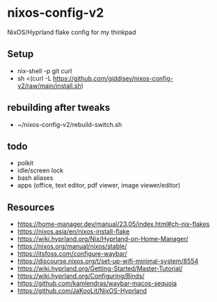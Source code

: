 # nixos-config-v2
NixOS/Hyprland flake config for my thinkpad

## Setup
- nix-shell -p git curl
- sh <(curl -L https://github.com/giddisey/nixos-config-v2/raw/main/install.sh)

## rebuilding after tweaks
- ~/nixos-config-v2/rebuild-switch.sh

## todo
- polkit
- idle/screen lock
- bash aliases
- apps (office, text editor, pdf viewer, image viewer/editor)

## Resources
- https://home-manager.dev/manual/23.05/index.html#ch-nix-flakes
- https://nixos.asia/en/nixos-install-flake
- https://wiki.hyprland.org/Nix/Hyprland-on-Home-Manager/
- https://nixos.org/manual/nixos/stable/
- https://itsfoss.com/configure-waybar/
- https://discourse.nixos.org/t/set-up-wifi-minimal-system/8554
- https://wiki.hyprland.org/Getting-Started/Master-Tutorial/
- https://wiki.hyprland.org/Configuring/Binds/
- https://github.com/kamlendras/waybar-macos-sequoia
- https://github.com/JaKooLit/NixOS-Hyprland
